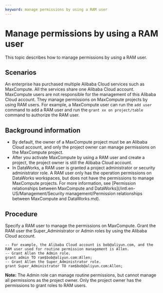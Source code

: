```yaml
---
keyword: manage permissions by using a RAM user
---
```


# Manage permissions by using a RAM user

This topic describes how to manage permissions by using a RAM user.

## Scenarios

An enterprise has purchased multiple Alibaba Cloud services such as MaxCompute. All the services share one Alibaba Cloud account. MaxCompute users are not responsible for the management of this Alibaba Cloud account. They manage permissions on MaxCompute projects by using RAM users. For example, a MaxCompute user can run the `add user` command to add a RAM user and run the `grant xx on project/table` command to authorize the RAM user.

## Background information

-   By default, the owner of a MaxCompute project must be an Alibaba Cloud account, and only the project owner can manage permissions on the MaxCompute project.
-   After you activate MaxCompute by using a RAM user and create a project, the project owner is still the Alibaba Cloud account.
-   In DataWorks, a RAM user is granted a project administrator or security administrator role. A RAM user only has the operation permissions on DataWorks workspaces, but does not have the permissions to manage MaxCompute projects. For more information, see [Permission relationships between MaxCompute and DataWorks](/intl.en-US/Management/Security management/Permission relationships between MaxCompute and DataWorks.md).

## Procedure

Specify a RAM user to manage the permissions on MaxCompute. Grant the RAM user the Super\_Administrator or Admin roles by using the Alibaba Cloud account.

```
-- For example, the Alibaba Cloud account is bob@aliyun.com, and the RAM user used for routine permission management is Allen.
-- Grant Allen the Admin role.
grant admin TO ram$bob@aliyun.com:Allen; 
-- Grant Allen the Super_Administrator role.
grant Super_Administrator TO ram$bob@aliyun.com:Allen; 
```

**Note:** The Admin role can manage routine permissions, but cannot manage all permissions as the project owner. Only the project owner has the permissions to grant roles to RAM users.

